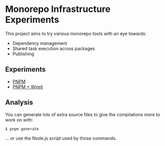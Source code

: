 Monorepo Infrastructure Experiments
===================================

This project aims to try various monorepo tools with an eye towards:

- Dependency management
- Shared task execution across packages
- Publishing

## Experiments

- [PNPM](./pnpm)
- [PNPM + Wireit](./pnpm-wireit)

## Analysis

You can generate lots of extra source files to give the compilations more to work on with:

```sh
$ pnpm generate
```

... or use the Node.js script used by those commands.
